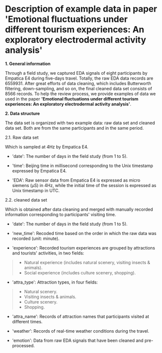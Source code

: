 Description of example data in paper 'Emotional fluctuations under different tourism experiences: An exploratory electrodermal activity analysis'
======

**1. General information**

Through a field study, we captured EDA signals of eight participants by Empatica E4 during five-days travel. Totally, the raw EDA data records are 6559931. After great efforts of data cleaning, which includes Butterworth filtering, down-sampling, and so on, the final cleaned data set consists of 8566 records. To help the review process, we provide examples of data we used in the paper **'Emotional fluctuations under different tourism experiences: An exploratory electrodermal activity analysis'**. 

**2. Data structure**
 
The data set is organized with two example data: raw data set and cleaned data set. Both are from the same participants and in the same period.

2.1. Raw data set

Which is sampled at 4Hz by Empatica E4.
    
- 'date': The number of days in the field study (from 1 to 5).
    
- 'time': Beijing time in millisecond corresponding to the Unix timestamp expressed by Empatica E4.
    
- 'EDA': Raw sensor data from Empatica E4 is expressed as micro siemens (μS) in 4Hz, while the initial time of the session is expressed as Unix timestamp in UTC.
    
2.2. cleaned data set
    
Which is obtained after data cleaning and merged with manually recorded information corresponding to participants' visiting time. 
    
- 'date': The number of days in the field study (from 1 to 5).
    
- 'new_time': Recoded time based on the order in which the raw data was recorded (unit: minute).
    
- 'experience': Recorded tourism experiences are grouped by attractions and tourists' activities, in two fields:
    
> - Natural experience (includes natural scenery, visiting insects & animals).
> - Social experience (includes culture scenery, shopping).

- 'attra_type': Attraction types, in four fields:

> - Natural scenery.
> - Visiting insects & animals.
> - Culture scenery.
> - Shopping.

- 'attra_name': Records of attraction names that participants visited at different times.

- 'weather': Records of real-time weather conditions during the travel.

- 'emotion': Data from raw EDA signals that have been cleaned and pre-processed.
